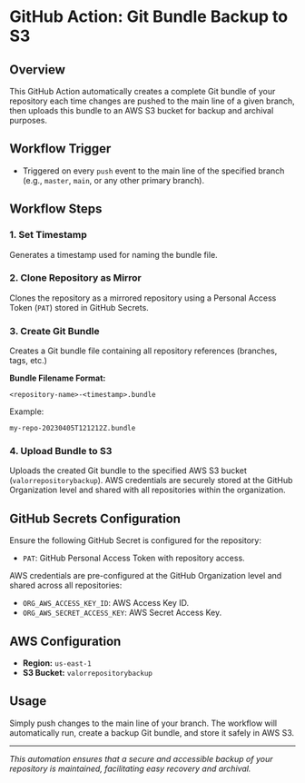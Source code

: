 # GitHub Action: Git Bundle Backup to S3

## Overview

This GitHub Action automatically creates a complete Git bundle of your repository each time changes are pushed to the main line of a given branch, then uploads this bundle to an AWS S3 bucket for backup and archival purposes.

## Workflow Trigger

- Triggered on every `push` event to the main line of the specified branch (e.g., `master`, `main`, or any other primary branch).

## Workflow Steps

### 1. **Set Timestamp**
Generates a timestamp used for naming the bundle file.

### 2. **Clone Repository as Mirror**
Clones the repository as a mirrored repository using a Personal Access Token (`PAT`) stored in GitHub Secrets.

### 3. **Create Git Bundle**
Creates a Git bundle file containing all repository references (branches, tags, etc.)

**Bundle Filename Format:**
```
<repository-name>-<timestamp>.bundle
```

Example:
```
my-repo-20230405T121212Z.bundle
```

### 4. **Upload Bundle to S3**
Uploads the created Git bundle to the specified AWS S3 bucket (`valorrepositorybackup`). AWS credentials are securely stored at the GitHub Organization level and shared with all repositories within the organization.

## GitHub Secrets Configuration

Ensure the following GitHub Secret is configured for the repository:

- `PAT`: GitHub Personal Access Token with repository access.

AWS credentials are pre-configured at the GitHub Organization level and shared across all repositories:

- `ORG_AWS_ACCESS_KEY_ID`: AWS Access Key ID.
- `ORG_AWS_SECRET_ACCESS_KEY`: AWS Secret Access Key.

## AWS Configuration

- **Region:** `us-east-1`
- **S3 Bucket:** `valorrepositorybackup`

## Usage

Simply push changes to the main line of your branch. The workflow will automatically run, create a backup Git bundle, and store it safely in AWS S3.

---

*This automation ensures that a secure and accessible backup of your repository is maintained, facilitating easy recovery and archival.*

